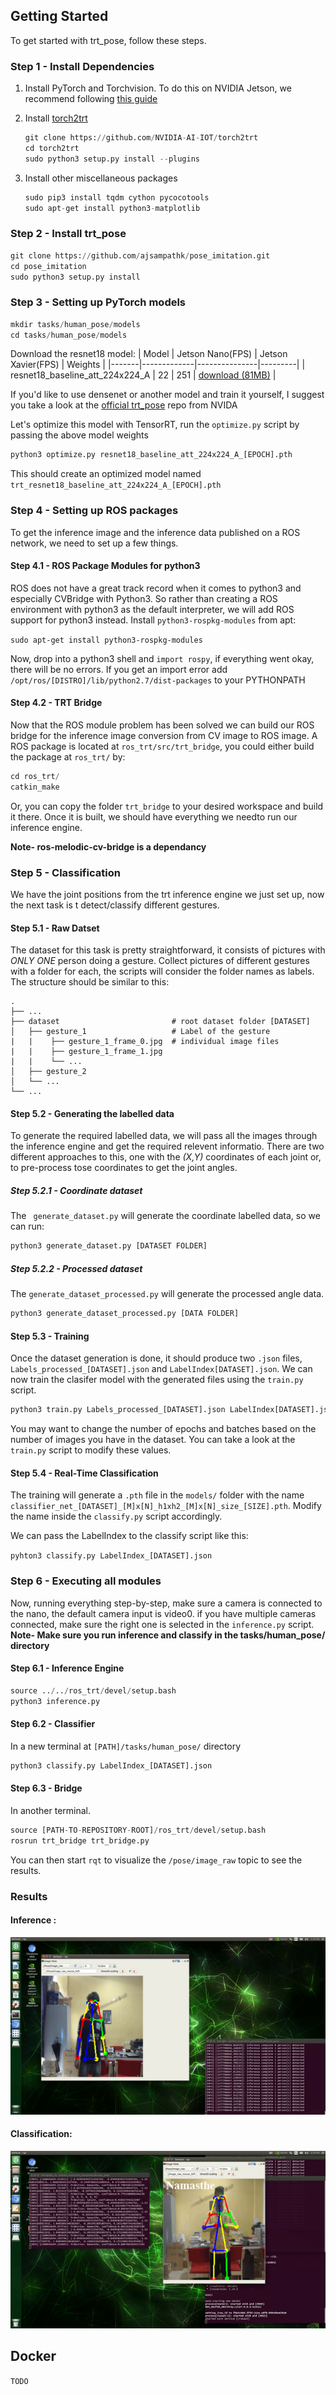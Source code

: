 ## Getting Started

To get started with trt_pose, follow these steps.

### Step 1 - Install Dependencies

1. Install PyTorch and Torchvision.  To do this on NVIDIA Jetson, we recommend following [this guide](https://forums.developer.nvidia.com/t/pytorch-for-jetson-version-1-6-0-now-available)

2. Install [torch2trt](https://github.com/NVIDIA-AI-IOT/torch2trt)

    ```python
    git clone https://github.com/NVIDIA-AI-IOT/torch2trt
    cd torch2trt
    sudo python3 setup.py install --plugins
    ```

3. Install other miscellaneous packages

    ```python
    sudo pip3 install tqdm cython pycocotools
    sudo apt-get install python3-matplotlib
    ```
### Step 2 - Install trt_pose

```python
git clone https://github.com/ajsampathk/pose_imitation.git
cd pose_imitation
sudo python3 setup.py install
```
### Step 3 - Setting up PyTorch models

```python
mkdir tasks/human_pose/models
cd tasks/human_pose/models
```
Download the resnet18 model:
| Model | Jetson Nano(FPS) | Jetson Xavier(FPS) | Weights |
|-------|-------------|---------------|---------|
| resnet18_baseline_att_224x224_A | 22 | 251 | [download (81MB)](https://drive.google.com/open?id=1XYDdCUdiF2xxx4rznmLb62SdOUZuoNbd) |

If you'd like to use densenet or another model and train it yourself, I suggest you take a look at the [official trt_pose](https://github.com/NVIDIA-AI-IOT/trt_pose) repo from NVIDA

Let's optimize this model with TensorRT, run the ```optimize.py``` script by passing the above model weights

```python
python3 optimize.py resnet18_baseline_att_224x224_A_[EPOCH].pth
```
This should create an optimized model named ```trt_resnet18_baseline_att_224x224_A_[EPOCH].pth``` 

### Step 4 - Setting up ROS packages

To get the inference image and the inference data published on a ROS network, we need to set up a few things.

#### Step 4.1 - ROS Package Modules for python3
ROS does not have a great track record when it comes to python3 and especially CVBridge with Python3. So rather than creating a ROS environment with python3 as the default interpreter, we will add ROS support for python3 instead.
Install ```python3-rospkg-modules``` from apt:

```sudo apt-get install python3-rospkg-modules```

Now, drop into a python3 shell and ```import rospy```, if everything went okay, there will be no errors. If you get an import error add ```/opt/ros/[DISTRO]/lib/python2.7/dist-packages``` to your PYTHONPATH

#### Step 4.2 - TRT Bridge
Now that the ROS module problem has been solved we can build our ROS bridge for the inference image conversion from CV image to ROS image.
A ROS package is located at ```ros_trt/src/trt_bridge```, you could either build the package at ```ros_trt/``` by:

```python
cd ros_trt/
catkin_make
```
Or, you can copy the folder ```trt_bridge``` to your desired workspace and build it there.
Once it is built, we should have everything we needto run our inference engine.

**Note- ros-melodic-cv-bridge is a dependancy**

### Step 5 - Classification 
We have the joint positions from the trt inference engine we just set up, now the next task is t detect/classify different gestures. 

#### Step 5.1 - Raw Datset 

The dataset for this task is pretty straightforward, it consists of pictures with *ONLY ONE* person doing a gesture. 
Collect pictures of different gestures with a folder for each, the scripts will consider the folder names as labels. The structure should be similar to this:

    .
    ├── ...
    ├── dataset                         # root dataset folder [DATASET]
    │   ├── gesture_1                   # Label of the gesture
    |   |    ├── gesture_1_frame_0.jpg  # individual image files 
    |   |    ├── gesture_1_frame_1.jpg 
    |   |    └── ...
    │   ├── gesture_2        
    │   └── ...            
    └── ...
    
#### Step 5.2 - Generating the labelled data

To generate the required labelled data, we will pass all the images through the inference engine and get the required relevent informatio. There are two different approaches to this, one with the *(X,Y)* coordinates of each joint or, to pre-process tose coordinates to get the joint angles.

##### Step 5.2.1 - Coordinate dataset

The ``` generate_dataset.py``` will generate the coordinate labelled data, so we can run:

```python
python3 generate_dataset.py [DATASET FOLDER]
```

##### Step 5.2.2 - Processed dataset

The ```generate_dataset_processed.py``` will generate the processed angle data.

```python
python3 generate_dataset_processed.py [DATA FOLDER]
```

#### Step 5.3  - Training 

Once the dataset generation is done, it should produce two ```.json``` files, ```Labels_processed_[DATASET].json``` and ```LabelIndex[DATASET].json```.
We can now train the clasifer model with the generated files using the ```train.py``` script.

```python
python3 train.py Labels_processed_[DATASET].json LabelIndex[DATASET].json
```
You may want to change the number of epochs and batches based on the number of images you have in the dataset. You can take a look at the ```train.py``` script to modify these values.

#### Step 5.4 - Real-Time Classification

The training will generate a ```.pth``` file in the ```models/``` folder with the name ```classifier_net_[DATASET]_[M]x[N]_h1xh2_[M]x[N]_size_[SIZE].pth```.
Modify the name inside the ```classify.py``` script accordingly.

We can pass the LabelIndex to the classify script like this:

```pyhton3 classify.py LabelIndex_[DATASET].json```

### Step 6 - Executing all modules

Now, running everything step-by-step, make sure a camera is connected to the nano, the default camera input is video0. if you have multiple cameras connected, make sure the right one is selected in the ```inference.py``` script. **Note- Make sure you run inference and classify in the tasks/human_pose/ directory**

#### Step 6.1 - Inference Engine

```python
source ../../ros_trt/devel/setup.bash
python3 inference.py 
```
#### Step 6.2 - Classifier 
In a new terminal at ```[PATH]/tasks/human_pose/``` directory

```python
python3 classify.py LabelIndex_[DATASET].json
```
#### Step 6.3 - Bridge 
In another terminal.

```python
source [PATH-TO-REPOSITORY-ROOT]/ros_trt/devel/setup.bash
rosrun trt_bridge trt_bridge.py
```
You can then start ```rqt``` to visualize the ```/pose/image_raw``` topic to see the results.


### Results
#### Inference :
![](test_results.gif "ROS-TRTPOS:")

#### Classification:
![](gesture_results.gif "ROS-Gesture-Classification")


## Docker
```TODO```
